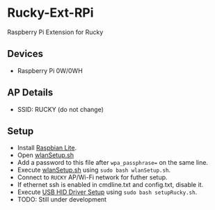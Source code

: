 # Rucky-Ext-RPi
Raspberry Pi Extension for Rucky

## Devices
- Raspberry Pi 0W/0WH

## AP Details
- SSID: RUCKY (do not change)

## Setup
- Install [Raspbian Lite](https://www.raspberrypi.org/downloads/raspbian/).
- Open [wlanSetup.sh](https://raw.githubusercontent.com/mayankmetha/Rucky-Ext-RPi/master/wlanSetup.sh)
- Add a password to this file after `wpa_passphrase=` on the same line.
- Execute [wlanSetup.sh](https://raw.githubusercontent.com/mayankmetha/Rucky-Ext-RPi/master/wlanSetup.sh) using `sudo bash wlanSetup.sh`.
- Connect to `RUCKY` AP/Wi-Fi network for futher setup. 
- If ethernet ssh is enabled in cmdline.txt and config.txt, disable it.
- Execute [USB HID Driver Setup](https://raw.githubusercontent.com/mayankmetha/Rucky-Ext-RPi/master/setupRucky.sh) using `sudo bash setupRucky.sh`.
- TODO: Still under development
